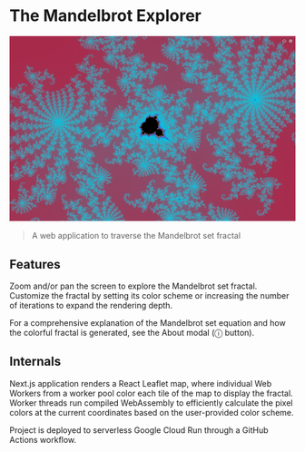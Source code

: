 # The Mandelbrot Explorer

<!-- Include labels: ci, others -->

![The Mandelbrot set fractal rendered with a customized color scheme](public/app-screenshot.png)

> A web application to traverse the Mandelbrot set fractal

## Features

Zoom and/or pan the screen to explore the Mandelbrot set fractal. Customize the fractal by setting its color scheme or increasing the number of iterations to expand the rendering depth.

For a comprehensive explanation of the Mandelbrot set equation and how the colorful fractal is generated, see the About modal (ⓘ button).

## Internals

Next.js application renders a React Leaflet map, where individual Web Workers from a worker pool color each tile of the map to display the fractal. Worker threads run compiled WebAssembly to efficiently calculate the pixel colors at the current coordinates based on the user-provided color scheme.

Project is deployed to serverless Google Cloud Run through a GitHub Actions workflow.
